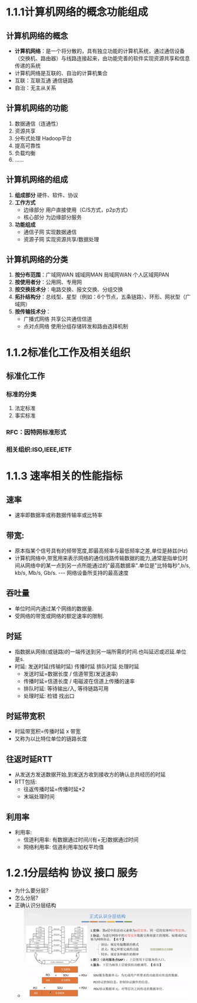 # 1.1.1计算机网络的概念功能组成
## 计算机网络的概念
- **计算机网络**：是一个将分散的，具有独立功能的计算机系统，通过通信设备（交换机、路由器）与线路连接起来，由功能完善的软件实现资源共享和信息传递的系统
- 计算机网络是互联的、自治的计算机集合
- 互联：互联互通 通信链路
- 自治：无主从关系
## 计算机网络的功能
1. 数据通信（连通性）
2. 资源共享
3. 分布式处理 Hadoop平台
4. 提高可靠性
5. 负载均衡
6. ......
## 计算机网络的组成
1. **组成部分** 硬件、软件、协议 
2. **工作方式** 
   - 边缘部分 用户直接使用（C/S方式，p2p方式）
   - 核心部分 为边缘部分服务
3. **功能组成**
   - 通信子网 实现数据通信
   - 资源子网 实现资源共享/数据处理
## 计算机网络的分类
1. **按分布范围**：广域网WAN 城域网MAN 局域网WAN 个人区域网PAN
2. **按使用者分**：公用网、专用网
3. **按交换技术分**：电路交换、报文交换、分组交换
4. **拓扑结构分**：总线型、星型（例如：6个节点，五条链路）、环形、网状型（广域网）
5. **按传输技术分**：
   - 广播式网络 共享公共通信信道
   - 点对点网络 使用分组存储转发和路由选择机制  

# 1.1.2标准化工作及相关组织
## 标准化工作
### 标准的分类
1. 法定标准
2. 事实标准
### RFC：因特网标准形式
### 相关组织:ISO,IEEE,IETF

# 1.1.3 速率相关的性能指标
## 速率
- 速率即数据率或称数据传输率或比特率
## 带宽: 
- 原本指某个信号具有的频带宽度,即最高频率与最低频率之差,单位是赫兹(Hz)
- 计算机网络中,带宽用来表示网络的通信线路传输数据的能力,通常是指单位时间从网络中的某一点到另一点所能通过的"最高数据率".单位是"比特每秒",b/s, kb/s, Mb/s, Gb/s. --- 网络设备所支持的最高速度
## 吞吐量
- 单位时间内通过某个网络的数据量.
- 受网络的带宽或网络的额定速率的限制.
## 时延
- 指数据从网络(或链路)的一端传送到另一端所需的时间.也叫延迟或迟延.单位是s.
- 时延: 发送时延(传输时延) 传播时延 排队时延 处理时延
  - 发送时延=数据长度 / 信道带宽(发送速率)
  - 传播时延=信道长度 / 电磁波在信道上传播的速率
  - 排队时延: 等待输出/入, 等待链路可用
  - 处理时延: 检错 找出口
## 时延带宽积
- 时延带宽积=传播时延 x 带宽
- 又称为以比特位单位的链路长度
## 往返时延RTT
- 从发送方发送数据开始,到发送方收到接收方的确认总共经历的时延
- RTT包括:
  - 往返传播时延=传播时延*2
  - 末端处理时间
## 利用率
- 利用率:
  - 信道利用率: 有数据通过时间/(有+无)数据通过时间
  - 网络利用率: 信道利用率加权平均值

# 1.2.1分层结构 协议 接口 服务
- 为什么要分层?
- 怎么分层?
- 正确认识分层结构
  - ![](image/2021-09-10-12-36-35.png)
